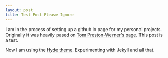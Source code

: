 ```yaml
---
layout: post
title: Test Post Please Ignore
---
```


<!--<p class="meta">29 Sept. 2015 - Baltimore</p>-->

I am in the process of setting up a github.io page for my personal projects. Originally it was heavily pased on [Tom Preston-Werner's page](http://tom.preston-werner.com/). This post is a test.

Now I am using the [Hyde theme](http://hyde.getpoole.com/). Experimenting with Jekyll and all that.
